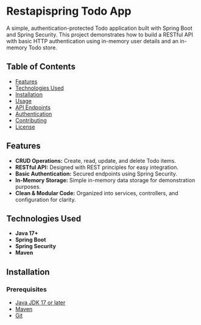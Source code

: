# Restapispring Todo App

A simple, authentication-protected Todo application built with Spring Boot and Spring Security. This project demonstrates how to build a RESTful API with basic HTTP authentication using in-memory user details and an in-memory Todo store.

## Table of Contents

- [Features](#features)
- [Technologies Used](#technologies-used)
- [Installation](#installation)
- [Usage](#usage)
- [API Endpoints](#api-endpoints)
- [Authentication](#authentication)
- [Contributing](#contributing)
- [License](#license)

## Features

- **CRUD Operations:** Create, read, update, and delete Todo items.
- **RESTful API:** Designed with REST principles for easy integration.
- **Basic Authentication:** Secured endpoints using Spring Security.
- **In-Memory Storage:** Simple in-memory data storage for demonstration purposes.
- **Clean & Modular Code:** Organized into services, controllers, and configuration for clarity.

## Technologies Used

- **Java 17+**
- **Spring Boot**
- **Spring Security**
- **Maven**

## Installation

### Prerequisites

- [Java JDK 17 or later](https://adoptium.net/)
- [Maven](https://maven.apache.org/)
- [Git](https://git-scm.com/)

